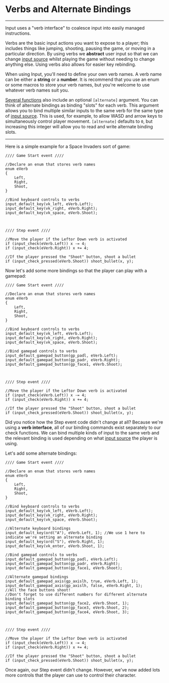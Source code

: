 # Verbs and Alternate Bindings

---

Input uses a "verb interface" to coalesce input into easily managed instructions.

Verbs are the basic input actions you want to expose to a player; this includes things like jumping, shooting, pausing the game, or moving in a particular direction. By using verbs we **abstract** user input so that we can change [input source](Input-Sources) whilst playing the game without needing to change anything else. Using verbs also allows for easier key rebinding.

When using Input, you'll need to define your own verb names. A verb name can be either a **string** or a **number**. It is recommend that you use an enum or some macros to store your verb names, but you're welcome to use whatever verb names suit you.

[Several functions](Functions-(Default-Bindings)) also include an optional `[alternate]` argument. You can think of alternate bindings as binding "slots" for each verb. This argument allows you to bind multiple similar inputs to the same verb for the same type of [input source](Input-Sources). This is used, for example, to allow WASD and arrow keys to simultaneously control player movement. `[alternate]` defaults to `0`, but increasing this integer will allow you to read and write alternate binding slots.

-----

Here is a simple example for a Space Invaders sort of game:

```GML
//// Game Start event ////

//Declare an enum that stores verb names
enum eVerb
{
    Left,
    Right,
    Shoot,
}

//Bind keyboard controls to verbs
input_default_key(vk_left, eVerb.Left);
input_default_key(vk_right, eVerb.Right);
input_default_key(vk_space, eVerb.Shoot);



//// Step event ////

//Move the player if the Leftor Down verb is activated
if (input_check(eVerb.Left)) x -= 4;
if (input_check(eVerb.Right)) x += 4;

//If the player pressed the "Shoot" button, shoot a bullet
if (input_check_pressed(eVerb.Shoot)) shoot_bullet(x, y);
```

Now let's add some more bindings so that the player can play with a gamepad:

```GML
//// Game Start event ////

//Declare an enum that stores verb names
enum eVerb
{
    Left,
    Right,
    Shoot,
}

//Bind keyboard controls to verbs
input_default_key(vk_left, eVerb.Left);
input_default_key(vk_right, eVerb.Right);
input_default_key(vk_space, eVerb.Shoot);

//Bind gamepad controls to verbs
input_default_gamepad_button(gp_padl, eVerb.Left);
input_default_gamepad_button(gp_padr, eVerb.Right);
input_default_gamepad_button(gp_face1, eVerb.Shoot);



//// Step event ////

//Move the player if the Leftor Down verb is activated
if (input_check(eVerb.Left)) x -= 4;
if (input_check(eVerb.Right)) x += 4;

//If the player pressed the "Shoot" button, shoot a bullet
if (input_check_pressed(eVerb.Shoot)) shoot_bullet(x, y);
```

Did you notice how the Step event code didn't change at all? Because we're using a **verb interface**, all of our binding commands exist separately to our check functions. We can bind multiple kinds of input to the same verb and the relevant binding is used depending on what [input source](Input-Sources) the player is using.

Let's add some alternate bindings:

```GML
//// Game Start event ////

//Declare an enum that stores verb names
enum eVerb
{
    Left,
    Right,
    Shoot,
}

//Bind keyboard controls to verbs
input_default_key(vk_left, eVerb.Left);
input_default_key(vk_right, eVerb.Right);
input_default_key(vk_space, eVerb.Shoot);

//Alternate keyboard bindings
input_default_key(ord("A"), eVerb.Left, 1); //We use 1 here to indicate we're setting an alternate binding
input_default_key(ord("S"), eVerb.Right, 1);
input_default_key(vk_enter, eVerb.Shoot, 1);

//Bind gamepad controls to verbs
input_default_gamepad_button(gp_padl, eVerb.Left);
input_default_gamepad_button(gp_padr, eVerb.Right);
input_default_gamepad_button(gp_face1, eVerb.Shoot);

//Alternate gamepad bindings
input_default_gamepad_axis(gp_axislh, true, eVerb.Left, 1);
input_default_gamepad_axis(gp_axislh, false, eVerb.Right, 1);
//All the face buttons shoot!
//Don't forget to use different numbers for different alternate binding slots
input_default_gamepad_button(gp_face2, eVerb.Shoot, 1);
input_default_gamepad_button(gp_face3, eVerb.Shoot, 2);
input_default_gamepad_button(gp_face4, eVerb.Shoot, 3);



//// Step event ////

//Move the player if the Leftor Down verb is activated
if (input_check(eVerb.Left)) x -= 4;
if (input_check(eVerb.Right)) x += 4;

//If the player pressed the "Shoot" button, shoot a bullet
if (input_check_pressed(eVerb.Shoot)) shoot_bullet(x, y);
```

Once again, our Step event didn't change. However, we've now added lots more controls that the player can use to control their character.
